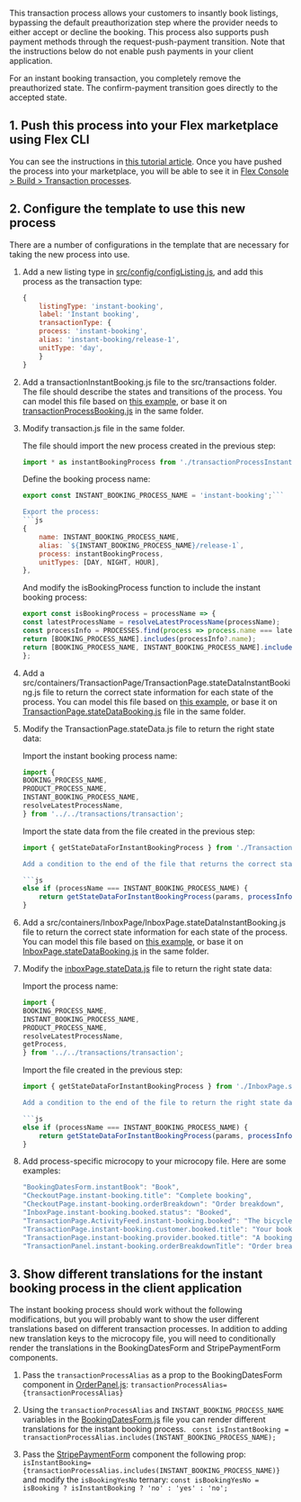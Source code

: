 This transaction process allows your customers to insantly book listings, bypassing the default preauthorization step where the provider needs to either accept or decline the booking. This process also supports push payment methods through the request-push-payment transition. Note that the instructions below do not enable push payments in your client application.

For an instant booking transaction, you completely remove the preauthorized state. The confirm-payment transition goes directly to the accepted state. 

## 1. Push this process into your Flex marketplace using Flex CLI

You can see the instructions in [this tutorial article](https://www.sharetribe.com/docs/tutorial/create-transaction-process/). Once you have pushed the process into your marketplace, you will be able to see it in [Flex Console > Build > Transaction processes](https://flex-console.sharetribe.com/transaction-processes/).

## 2. Configure the template to use this new process

There are a number of configurations in the template that are necessary for taking the new process into use.


1. Add a new listing type in [src/config/configListing.js](https://github.com/sharetribe/web-template/blob/main/src/config/configListing.js), and add this process as the transaction type:

    ```js
    {
        listingType: 'instant-booking',
        label: 'Instant booking',
        transactionType: {
        process: 'instant-booking',
        alias: 'instant-booking/release-1',
        unitType: 'day',
        }
    }
    ```

2. Add a transactionInstantBooking.js file to the src/transactions folder. The file should describe the states and transitions of the process. You can model this file based on [this example](https://gist.github.com/shareoc/cecbc95d3200602854f54fb30a596589), or base it on [transactionProcessBooking.js](https://github.com/sharetribe/web-template/blob/main/src/transactions/transactionProcessBooking.js) in the same folder.

3. Modify transaction.js file in the same folder. 

    The file should import the new process created in the previous step:
    ```js
    import * as instantBookingProcess from './transactionProcessInstantBooking';
    ```

    Define the booking process name:
    ```js 
    export const INSTANT_BOOKING_PROCESS_NAME = 'instant-booking';```

    Export the process:
    ```js
    {
        name: INSTANT_BOOKING_PROCESS_NAME,
        alias: `${INSTANT_BOOKING_PROCESS_NAME}/release-1`,
        process: instantBookingProcess,
        unitTypes: [DAY, NIGHT, HOUR],
    },
    ```

    And modify the isBookingProcess function to include the instant booking process:

    ```js
    export const isBookingProcess = processName => {
    const latestProcessName = resolveLatestProcessName(processName);
    const processInfo = PROCESSES.find(process => process.name === latestProcessName);
    return [BOOKING_PROCESS_NAME].includes(processInfo?.name);
    return [BOOKING_PROCESS_NAME, INSTANT_BOOKING_PROCESS_NAME].includes(processInfo?.name);
    };
    ```

4. Add a src/containers/TransactionPage/TransactionPage.stateDataInstantBooking.js file to return the correct state information for each state of the process. You can model this file based on [this example](https://gist.github.com/shareoc/b8c0b1cdecf53b25ac158ffae5676d6a), or base it on [TransactionPage.stateDataBooking.js](https://github.com/sharetribe/web-template/blob/main/src/containers/TransactionPage/TransactionPage.stateDataBooking.js) file in the same folder.

5. Modify the TransactionPage.stateData.js file to return the right state data:

    Import the instant booking process name:

    ```js
    import {
    BOOKING_PROCESS_NAME,
    PRODUCT_PROCESS_NAME,
    INSTANT_BOOKING_PROCESS_NAME,
    resolveLatestProcessName,
    } from '../../transactions/transaction';
    ```

    Import the state data from the file created in the previous step:

    ```js 
    import { getStateDataForInstantBookingProcess } from './TransactionPage.stateDataInstantBooking.js';```

    Add a condition to the end of the file that returns the correct state data:

    ```js
    else if (processName === INSTANT_BOOKING_PROCESS_NAME) {
        return getStateDataForInstantBookingProcess(params, processInfo());
    }
    ```

6. Add a src/containers/InboxPage/InboxPage.stateDataInstantBooking.js file to return the correct state information for each state of the process. You can model this file based on [this example](https://gist.github.com/shareoc/eb018f18c087b158de77c0c71327a50b), or base it on [InboxPage.stateDataBooking.js](https://github.com/sharetribe/web-template/blob/main/src/containers/InboxPage/InboxPage.stateDataBooking.js) in the same folder.

7. Modify the [inboxPage.stateData.js](https://github.com/sharetribe/web-template/blob/main/src/containers/InboxPage/InboxPage.stateData.js) file to return the right state data:

    Import the process name:

    ```js
    import {
    BOOKING_PROCESS_NAME,
    INSTANT_BOOKING_PROCESS_NAME,
    PRODUCT_PROCESS_NAME,
    resolveLatestProcessName,
    getProcess,
    } from '../../transactions/transaction';
    ```

    Import the file created in the previous step:

    ```js 
    import { getStateDataForInstantBookingProcess } from './InboxPage.stateDataInstantBooking.js';```

    Add a condition to the end of the file to return the right state data:

    ```js
    else if (processName === INSTANT_BOOKING_PROCESS_NAME) {
        return getStateDataForInstantBookingProcess(params, processInfo());
    } 
    ```

8. Add process-specific microcopy to your microcopy file. Here are some examples:

    ```js
    "BookingDatesForm.instantBook": "Book",
    "CheckoutPage.instant-booking.title": "Complete booking",
    "CheckoutPage.instant-booking.orderBreakdown": "Order breakdown",
    "InboxPage.instant-booking.booked.status": "Booked",
    "TransactionPage.ActivityFeed.instant-booking.booked": "The bicycle was booked by {otherUsersName}",
    "TransactionPage.instant-booking.customer.booked.title": "Your booking was succesful!",
    "TransactionPage.instant-booking.provider.booked.title": "A booking was made by {customerName}",
    "TransactionPanel.instant-booking.orderBreakdownTitle": "Order breakdown",
    ```


## 3. Show different translations for the instant booking process in the client application

The instant booking process should work without the following modifications, but you will probably want to show the user different translations based on different transaction processes. In addition to adding new translation keys to the microcopy file, you will need to conditionally render the translations in the BookingDatesForm and StripePaymentForm components. 

1. Pass the `transactionProcessAlias` as a prop to the BookingDatesForm component in [OrderPanel.js](https://github.com/sharetribe/web-template/blob/main/src/components/OrderPanel/OrderPanel.js#L236-L253): `transactionProcessAlias={transactionProcessAlias}`

2. Using the `transactionProcessAlias` and `INSTANT_BOOKING_PROCESS_NAME` variables in the [BookingDatesForm.js](https://github.com/sharetribe/web-template/blob/main/src/components/OrderPanel/BookingDatesForm/BookingDatesForm.js) file you can render different translations for the instant booking process.
` const isInstantBooking = transactionProcessAlias.includes(INSTANT_BOOKING_PROCESS_NAME);`

3. Pass the [StripePaymentForm](https://github.com/sharetribe/web-template/blob/main/src/containers/CheckoutPage/StripePaymentForm/StripePaymentForm.js) component the following prop:
`isInstantBooking={transactionProcessAlias.includes(INSTANT_BOOKING_PROCESS_NAME)}`
and modify the `isBookingYesNo` ternary:  `const isBookingYesNo = isBooking ? isInstantBooking ? 'no' : 'yes' : 'no';`

